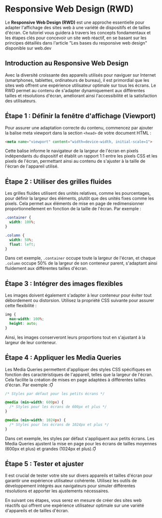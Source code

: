 # Responsive Web Design (RWD)

Le **Responsive Web Design (RWD)** est une approche essentielle pour adapter l'affichage des sites web à une variété de dispositifs et de tailles d'écran. Ce tutoriel vous guidera à travers les concepts fondamentaux et les étapes clés pour concevoir un site web réactif, en se basant sur les principes détaillés dans l'article "Les bases du responsive web design" disponible sur web.dev 

## Introduction au Responsive Web Design

Avec la diversité croissante des appareils utilisés pour naviguer sur Internet (smartphones, tablettes, ordinateurs de bureau), il est primordial que les sites web offrent une expérience utilisateur optimale sur tous les écrans. Le RWD permet au contenu de s'adapter dynamiquement aux différentes tailles et résolutions d'écran, améliorant ainsi l'accessibilité et la satisfaction des utilisateurs.

## Étape 1 : Définir la fenêtre d'affichage (Viewport)

Pour assurer une adaptation correcte du contenu, commencez par ajouter la balise meta viewport dans la section `<head>` de votre document HTML :


```html
<meta name="viewport" content="width=device-width, initial-scale=1">
```


Cette balise informe le navigateur de la largeur de l'écran en pixels indépendants du dispositif et établit un rapport 1:1 entre les pixels CSS et les pixels de l'écran, permettant ainsi au contenu de s'ajuster à la taille de l'écran de l'appareil utilisé.

## Étape 2 : Utiliser des grilles fluides

Les grilles fluides utilisent des unités relatives, comme les pourcentages, pour définir la largeur des éléments, plutôt que des unités fixes comme les pixels. Cela permet aux éléments de mise en page de redimensionner proportionnellement en fonction de la taille de l'écran. Par exemple :


```css
.container {
  width: 100%;
}

.column {
  width: 50%;
  float: left;
}
```


Dans cet exemple, `.container` occupe toute la largeur de l'écran, et chaque `.column` occupe 50% de la largeur de son conteneur parent, s'adaptant ainsi fluidement aux différentes tailles d'écran.

## Étape 3 : Intégrer des images flexibles

Les images doivent également s'adapter à leur conteneur pour éviter tout débordement ou distorsion. Utilisez la propriété CSS suivante pour assurer cette flexibilité :


```css
img {
  max-width: 100%;
  height: auto;
}
```


Ainsi, les images conserveront leurs proportions tout en s'ajustant à la largeur de leur conteneur.

## Étape 4 : Appliquer les Media Queries

Les Media Queries permettent d'appliquer des styles CSS spécifiques en fonction des caractéristiques de l'appareil, telles que la largeur de l'écran. Cela facilite la création de mises en page adaptées à différentes tailles d'écran. Par exemple :


```css
/* Styles par défaut pour les petits écrans */

@media (min-width: 600px) {
  /* Styles pour les écrans de 600px et plus */
}

@media (min-width: 1024px) {
  /* Styles pour les écrans de 1024px et plus */
}
```


Dans cet exemple, les styles par défaut s'appliquent aux petits écrans. Les Media Queries ajustent la mise en page pour les écrans de tailles moyennes (600px et plus) et grandes (1024px et plus).

## Étape 5 : Tester et ajuster

Il est crucial de tester votre site sur divers appareils et tailles d'écran pour garantir une expérience utilisateur cohérente. Utilisez les outils de développement intégrés aux navigateurs pour simuler différentes résolutions et apporter les ajustements nécessaires.

En suivant ces étapes, vous serez en mesure de créer des sites web réactifs qui offrent une expérience utilisateur optimale sur une variété d'appareils et de tailles d'écran.
